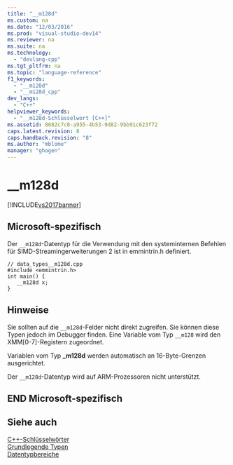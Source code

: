 ```yaml
---
title: "__m128d"
ms.custom: na
ms.date: "12/03/2016"
ms.prod: "visual-studio-dev14"
ms.reviewer: na
ms.suite: na
ms.technology: 
  - "devlang-cpp"
ms.tgt_pltfrm: na
ms.topic: "language-reference"
f1_keywords: 
  - "__m128d"
  - "__m128d_cpp"
dev_langs: 
  - "C++"
helpviewer_keywords: 
  - "__m128d-Schlüsselwort [C++]"
ms.assetid: 8082c7c0-a955-4b53-9d82-9bb91c623f72
caps.latest.revision: 8
caps.handback.revision: "8"
ms.author: "mblome"
manager: "ghogen"
---
```

# __m128d
[!INCLUDE[vs2017banner](../assembler/inline/includes/vs2017banner.md)]

## Microsoft\-spezifisch  
 Der `__m128d`\-Datentyp für die Verwendung mit den systeminternen Befehlen für SIMD\-Streamingerweiterungen 2 ist in emmintrin.h definiert.  
  
```  
// data_types__m128d.cpp  
#include <emmintrin.h>  
int main() {  
   __m128d x;  
}  
```  
  
## Hinweise  
 Sie sollten auf die `__m128d`\-Felder nicht direkt zugreifen.  Sie können diese Typen jedoch im Debugger finden.  Eine Variable vom Typ `__m128` wird den XMM\[0\-7\]\-Registern zugeordnet.  
  
 Variablen vom Typ **\_m128d** werden automatisch an 16\-Byte\-Grenzen ausgerichtet.  
  
 Der `__m128d`\-Datentyp wird auf ARM\-Prozessoren nicht unterstützt.  
  
## END Microsoft\-spezifisch  
  
## Siehe auch  
 [C\+\+\-Schlüsselwörter](../cpp/keywords-cpp.md)   
 [Grundlegende Typen](../cpp/fundamental-types-cpp.md)   
 [Datentypbereiche](../cpp/data-type-ranges.md)